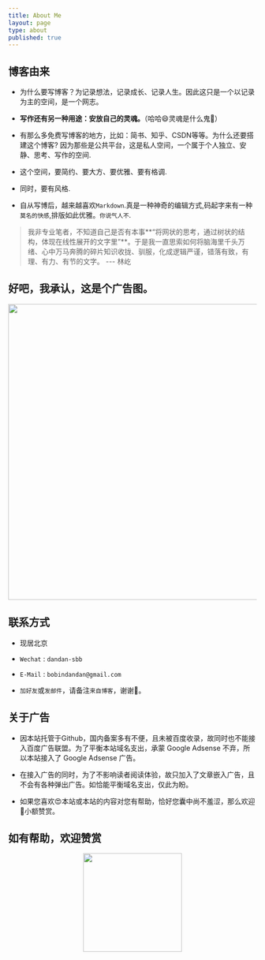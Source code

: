 ```yaml
---
title: About Me
layout: page
type: about
published: true
---
```

## 博客由来

- 为什么要写博客？为记录想法，记录成长、记录人生。因此这只是一个以记录为主的空间，是一个网志。

- **写作还有另一种用途：安放自己的灵魂。**（哈哈😄灵魂是什么鬼👻）

- 有那么多免费写博客的地方，比如：简书、知乎、CSDN等等。为什么还要搭建这个博客? 因为那些是公共平台，这是私人空间，一个属于个人独立、安静、思考、写作的空间. 

- 这个空间，要简约、要大方、要优雅、要有格调. 

- 同时，要有风格. 

- 自从写博后，越来越喜欢`Markdown`.真是一种神奇的编辑方式,码起字来有一种`莫名的快感`,排版如此优雅。`你说气人不`.

> 我非专业笔者，不知道自己是否有本事**“将网状的思考，通过树状的结构，体现在线性展开的文字里”**。于是我一直思索如何将脑海里千头万绪、心中万马奔腾的碎片知识收拢、驯服，化成逻辑严谨，错落有致，有理、有力、有节的文字。                    --- 林屹

## 好吧，我承认，这是个广告图。


<div align="left"><img width="600" height="auto" src="https://www.bobinsun.cn/assets/images/QR-code.jpg"/></div>


## 联系方式

- 现居北京

- `Wechat` : `dandan-sbb`

- `E-Mail` : `bobindandan@gmail.com`

- `加好友`或`发邮件`，请备注`来自博客`，谢谢🤝。


## 关于广告

* 因本站托管于Github，国内备案多有不便，且未被百度收录，故同时也不能接入百度广告联盟。为了平衡本站域名支出，承蒙 Google Adsense 不弃，所以本站接入了 Google Adsense 广告。

* 在接入广告的同时，为了不影响读者阅读体验，故只加入了文章嵌入广告，且不会有各种弹出广告。如恰能平衡域名支出，仅此为盼。

* 如果您喜欢😍本站或本站的内容对您有帮助，恰好您囊中尚不羞涩，那么欢迎👏小额赞赏。


## 如有帮助，欢迎赞赏

<div align="center"><img width="200" height="auto" src="https://www.bobinsun.cn/assets/images/Wechat-pay.png"/></div>
